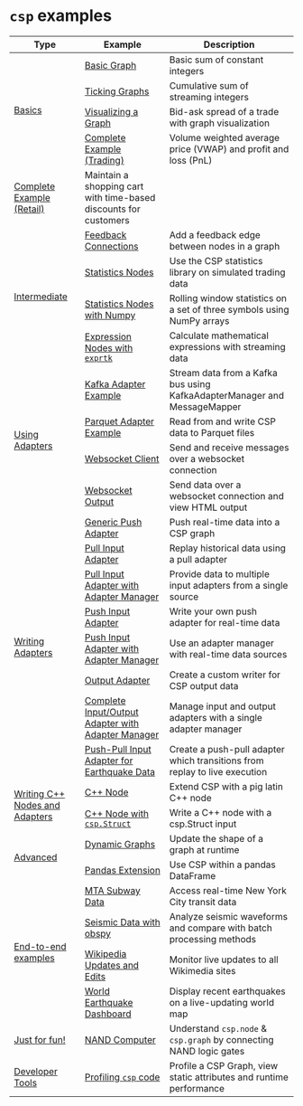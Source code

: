 # `csp` examples

<table>
    <thead>
        <tr>
            <th>Type</th>
            <th>Example</th>
            <th>Description</th>
        </tr>
    </thead>
    <tbody>
        <!-- Basic -->
        <tr>
            <td rowspan=4><a href="./01_basics/">Basics</a></td>
            <td><a href="./01_basics/e1_basic.py">Basic Graph</a></td>
            <td>Basic sum of constant integers</td>
        </tr>
        <tr>
            <td><a href="./01_basics/e2_ticking.py">Ticking Graphs</a></td>
            <td>Cumulative sum of streaming integers</td>
        </tr>
        <tr>
            <td><a href="./01_basics/e3_show_graph.py">Visualizing a Graph</a></td>
            <td>Bid-ask spread of a trade with graph visualization</td>
        </tr>
        <tr>
            <td><a href="./01_basics/e4_trade_pnl.py">Complete Example (Trading)</a></td>
            <td>Volume weighted average price (VWAP) and profit and loss (PnL)</td>
        </tr>
        <tr>
            <td><a href="./01_basics/e5_retail_cart.py">Complete Example (Retail)</a></td>
            <td>Maintain a shopping cart with time-based discounts for customers</td>
        </tr>
        <!-- Intermediate -->
        <tr>
            <td rowspan=4><a href="./02_intermediate/">Intermediate</a></td>
            <td><a href="./02_intermediate/e1_feedback.py">Feedback Connections</a></td>
            <td>Add a feedback edge between nodes in a graph</td>
        </tr>
        <tr>
            <td><a href="./e02_intermediate/2_stats.py">Statistics Nodes</a></td>
            <td>Use the CSP statistics library on simulated trading data</td>
        </tr>
        <tr>
            <td><a href="./02_intermediate/e3_numpy_stats.py">Statistics Nodes with Numpy</a></td>
            <td>Rolling window statistics on a set of three symbols using NumPy arrays</td>
        </tr>
        <tr>
            <td><a href="./02_intermediate/e4_exprtk.py">Expression Nodes with <code>exprtk</code></a></td>
            <td>Calculate mathematical expressions with streaming data</td>
        </tr>
        <!-- Using Adapters -->
        <tr>
            <td rowspan=4><a href="./03_using_adapters/">Using Adapters</a></td>
            <td><a href="./03_using_adapters/kafka/e1_kafka.py">Kafka Adapter Example</a></td>
            <td>
                Stream data from a Kafka bus using KafkaAdapterManager and MessageMapper
            </td>
        </tr>
        <tr>
            <td><a href="./03_using_adapters/parquet/e1_parquet_write_read.py">Parquet Adapter Example</a></td>
            <td>
                Read from and write CSP data to Parquet files
            </td>
        </tr>
        <tr>
            <td><a href="./03_using_adapters/websocket/e1_websocket_client.py">Websocket Client</a></td>
            <td>
                Send and receive messages over a websocket connection
            </td>
        </tr>
        <tr>
            <td><a href="./03_using_adapters/websocket/e2_websocket_output.py">Websocket Output</a></td>
            <td>
                Send data over a websocket connection and view HTML output
            </td>
        </tr>
        <!-- Writing Adapters -->
        <tr>
            <td rowspan=8><a href="./04_writing_adapters/">Writing Adapters</a></td>
            <td><a href="./04_writing_adapters/e1_generic_push_adapter.py">Generic Push Adapter</a></td>
            <td>
                Push real-time data into a CSP graph
            </td>
        </tr>
        <tr>
            <td><a href="./04_writing_adapters/e2_pullinput.py">Pull Input Adapter</a></td>
            <td>
                Replay historical data using a pull adapter
            </td>
        </tr>
        <tr>
            <td><a href="./04_writing_adapters/e3_adaptermanager_pullinput.py">Pull Input Adapter with Adapter
                    Manager</a></td>
            <td>
                Provide data to multiple input adapters from a single source
            </td>
        </tr>
        <tr>
            <td><a href="./04_writing_adapters/e4_pushinput.py">Push Input Adapter</a></td>
            <td>
                Write your own push adapter for real-time data
            </td>
        </tr>
        <tr>
            <td><a href="./04_writing_adapters/e5_adaptermanager_pushinput.py">Push Input Adapter with Adapter
                    Manager</a></td>
            <td>
                Use an adapter manager with real-time data sources
            </td>
        </tr>
        <tr>
            <td><a href="./04_writing_adapters/e6_outputadapter.py">Output Adapter</a></td>
            <td>
                Create a custom writer for CSP output data
            </td>
        </tr>
        <tr>
            <td><a href="./04_writing_adapters/e7_adaptermanager_inputoutput.py">Complete Input/Output Adapter with
                    Adapter Manager</a></td>
            <td>
                Manage input and output adapters with a single adapter manager
            </td>
        </tr>
        <tr>
            <td><a href="./07_end_to_end/earthquake.ipynb">Push-Pull Input Adapter for Earthquake Data</a></td>
            <td>
                Create a push-pull adapter which transitions from replay to live execution
            </td>
        </tr>
        <!-- Writing C++ Nodes and Adapters -->
        <tr>
            <td rowspan=2><a href="./05_cpp/">Writing C++ Nodes and Adapters</a></td>
            <td><a href="./05_cpp/1_cpp_node/">C++ Node</a></td>
            <td>
                Extend CSP with a pig latin C++ node 
            </td>
        </tr>
        <tr>
            <td><a href="./05_cpp/2_cpp_node_with_struct/">C++ Node with <code>csp.Struct</code></a></td>
            <td>
                Write a C++ node with a csp.Struct input
            </td>
        </tr>
        <!-- Advanced -->
        <tr>
            <td rowspan=2><a href="./06_advanced/">Advanced</a></td>
            <td><a href="./06_advanced/e1_dynamic.py">Dynamic Graphs</a></td>
            <td>
                Update the shape of a graph at runtime
            </td>
        </tr>
        <tr>
            <td><a href="./06_advanced/e2_pandas_extension.py">Pandas Extension</a></td>
            <td>
                Use CSP within a pandas DataFrame
            </td>
        </tr>
        <!-- End-to-end examples -->
        <tr>
            <td rowspan=4><a href="./07_end_to_end/">End-to-end examples</a></td>
            <td><a href="./07_end_to_end/mta.ipynb">MTA Subway Data</a></td>
            <td>
                Access real-time New York City transit data
            </td>
        </tr>
        <tr>
            <td><a href="./07_end_to_end/seismic_waveform.ipynb">Seismic Data with obspy</a></td>
            <td>
                Analyze seismic waveforms and compare with batch processing methods
            </td>
        </tr>
        <tr>
            <td><a href="./07_end_to_end/wikimedia.ipynb">Wikipedia Updates and Edits</a></td>
            <td>
                Monitor live updates to all Wikimedia sites
            </td>
        </tr>
        <tr>
            <td><a href="./07_end_to_end/earthquake.ipynb">World Earthquake Dashboard</a></td>
            <td>
                Display recent earthquakes on a live-updating world map
            </td>
        </tr>
        <!-- Others -->
        <tr>
            <td><a href="./98_just_for_fun/">Just for fun!</a></td>
            <td><a href="./98_just_for_fun/e1_csp_nand_computer.py">NAND Computer</a></td>
            <td>
                Understand <code>csp.node</code> & <code>csp.graph</code> by connecting NAND logic gates
            </td>
        </tr>
        <tr>
            <td><a href="./99_developer_tools/">Developer Tools</a></td>
            <td><a href="./99_developer_tools/e1_profiling.py">Profiling <code>csp</code> code</a></td>
            <td>
                Profile a CSP Graph, view static attributes and runtime performance
            </td>
        </tr>
    </tbody>
</table>

